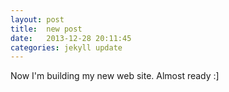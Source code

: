 ```yaml
---
layout: post
title:  new post
date:   2013-12-28 20:11:45
categories: jekyll update
---
```


Now I'm building my new web site. Almost ready :] 